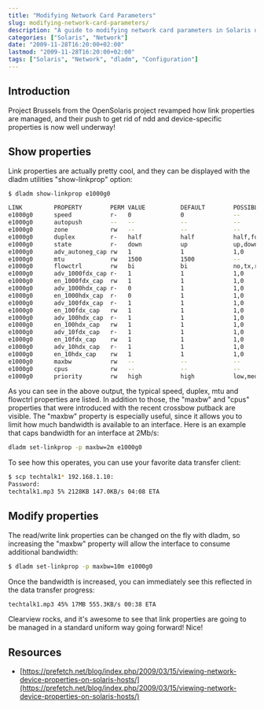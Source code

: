 ```yaml
---
title: "Modifying Network Card Parameters"
slug: modifying-network-card-parameters/
description: "A guide to modifying network card parameters in Solaris using the dladm utility, including how to view and modify link properties."
categories: ["Solaris", "Network"]
date: "2009-11-28T16:20:00+02:00"
lastmod: "2009-11-28T16:20:00+02:00"
tags: ["Solaris", "Network", "dladm", "Configuration"]
---
```


## Introduction

Project Brussels from the OpenSolaris project revamped how link properties are managed, and their push to get rid of ndd and device-specific properties is now well underway!

## Show properties

Link properties are actually pretty cool, and they can be displayed with the dladm utilities "show-linkprop" option:

```bash
$ dladm show-linkprop e1000g0

LINK         PROPERTY        PERM VALUE          DEFAULT        POSSIBLE
e1000g0      speed           r-   0              0              --
e1000g0      autopush        --   --             --             --
e1000g0      zone            rw   --             --             --
e1000g0      duplex          r-   half           half           half,full
e1000g0      state           r-   down           up             up,down
e1000g0      adv_autoneg_cap rw   1              1              1,0
e1000g0      mtu             rw   1500           1500           --
e1000g0      flowctrl        rw   bi             bi             no,tx,rx,bi
e1000g0      adv_1000fdx_cap r-   1              1              1,0
e1000g0      en_1000fdx_cap  rw   1              1              1,0
e1000g0      adv_1000hdx_cap r-   0              1              1,0
e1000g0      en_1000hdx_cap  r-   0              1              1,0
e1000g0      adv_100fdx_cap  r-   1              1              1,0
e1000g0      en_100fdx_cap   rw   1              1              1,0
e1000g0      adv_100hdx_cap  r-   1              1              1,0
e1000g0      en_100hdx_cap   rw   1              1              1,0
e1000g0      adv_10fdx_cap   r-   1              1              1,0
e1000g0      en_10fdx_cap    rw   1              1              1,0
e1000g0      adv_10hdx_cap   r-   1              1              1,0
e1000g0      en_10hdx_cap    rw   1              1              1,0
e1000g0      maxbw           rw   --             --             --
e1000g0      cpus            rw   --             --             --
e1000g0      priority        rw   high           high           low,medium,high
```

As you can see in the above output, the typical speed, duplex, mtu and flowctrl properties are listed. In addition to those, the "maxbw" and "cpus" properties that were introduced with the recent crossbow putback are visible. The "maxbw" property is especially useful, since it allows you to limit how much bandwidth is available to an interface. Here is an example that caps bandwidth for an interface at 2Mb/s:

```bash
dladm set-linkprop -p maxbw=2m e1000g0
```

To see how this operates, you can use your favorite data transfer client:

```bash
$ scp techtalk1* 192.168.1.10:
Password:
techtalk1.mp3 5% 2128KB 147.0KB/s 04:08 ETA
```

## Modify properties

The read/write link properties can be changed on the fly with dladm, so increasing the "maxbw" property will allow the interface to consume additional bandwidth:

```bash
$ dladm set-linkprop -p maxbw=10m e1000g0
```

Once the bandwidth is increased, you can immediately see this reflected in the data transfer progress:

```bash
techtalk1.mp3 45% 17MB 555.3KB/s 00:38 ETA
```

Clearview rocks, and it's awesome to see that link properties are going to be managed in a standard uniform way going forward! Nice!

## Resources
- [https://prefetch.net/blog/index.php/2009/03/15/viewing-network-device-properties-on-solaris-hosts/](https://prefetch.net/blog/index.php/2009/03/15/viewing-network-device-properties-on-solaris-hosts/)
